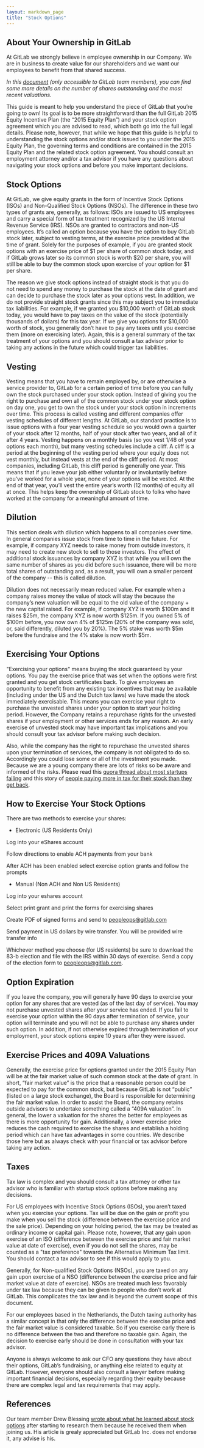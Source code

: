 ```yaml
---
layout: markdown_page
title: "Stock Options"
---
```


## About Your Ownership in GitLab

At GitLab we strongly believe in employee ownership in our Company.  We are in business
to create value for our shareholders and we want our employees to benefit from that shared success.

*In this [document](https://docs.google.com/document/d/1tS-HBzy9kYH1tIGPV3ivilyrmWAGPeqowV45m1zkxuQ/edit) (only accessible to GitLab team members),
you can find some more details on the number of shares outstanding and the most recent valuations.*

This guide is meant to help you understand the piece of GitLab that you’re going to own!
Its goal is to be more straightforward than the full GitLab 2015 Equity Incentive Plan
(the “2015 Equity Plan”) and your stock option agreement which you are advised to read,
which both go into the full legal details.  Please note, however, that while we hope that
this guide is helpful to understanding the stock options and/or stock issued to you under
the 2015 Equity Plan, the governing terms and conditions are contained in the 2015 Equity
Plan and the related stock option agreement.  You should consult an employment attorney
and/or a tax advisor if you have any questions about navigating your stock options and
before you make important decisions.


## Stock Options

At GitLab, we give equity grants in the form of Incentive Stock Options (ISOs) and
Non-Qualified Stock Options (NSOs).  The difference in these two types of grants are,
generally, as follows:  ISOs are issued to US employees and carry a special form of
tax treatment recognized by the US Internal Revenue Service (IRS).  NSOs are granted
to contractors and non-US employees.  It’s called an option because you have the option
to buy GitLab stock later, subject to vesting terms, at the exercise price provided at
the time of grant.  Solely for the purposes of example, if you are granted stock options
with an exercise price of $1 per share of common stock today, and if GitLab grows later
so its common stock is worth $20 per share, you will still be able to buy the common
stock upon exercise of your option for $1 per share.


The reason we give stock options instead of straight stock is that you do not need to
spend any money to purchase the stock at the date of grant and can decide to purchase
the stock later as your options vest.  In addition, we do not provide straight stock grants
since this may subject you to immediate tax liabilities.  For example, if we granted you
$10,000 worth of GitLab stock today, you would have to pay taxes on the value of the stock
(potentially thousands of dollars) for this tax year.  If we give you options for $10,000
worth of stock, you generally don’t have to pay any taxes until you exercise them (more
on exercising later).  Again, this is a general summary of the tax treatment of your
options and you should consult a tax advisor prior to taking any actions in the future
which could trigger tax liabilities.


##  Vesting

Vesting means that you have to remain employed by, or are otherwise a service provider
to, GitLab for a certain period of time before you can fully own the stock purchased
under your stock option.  Instead of giving you the right to purchase and own all of
the common stock under your stock option on day one, you get to own the stock under
your stock option in increments over time. This process is called vesting and different
companies offer vesting schedules of different lengths.  At GitLab, our standard practice
is to issue options with a four year vesting schedule so you would own a quarter of your
stock after 12 months, half of your stock after two years, and all of it after 4 years.
Vesting happens on a monthly basis (so you vest 1/48 of your options each month), but
many vesting schedules include a cliff.  A cliff is a period at the beginning of the
vesting period where your equity does not vest monthly, but instead vests at the end of
the cliff period.  At most companies, including GitLab, this cliff period is generally
one year.  This means that if you leave your job either voluntarily or involuntarily
before you’ve worked for a whole year, none of your options will be vested.  At the end
of that year, you’ll vest the entire year’s worth (12 months) of equity all at once.
This helps keep the ownership of GitLab stock to folks who have worked at the company
for a meaningful amount of time.


## Dilution

This section deals with dilution which happens to all companies over time.  In general
companies issue  stock from time to time in the future.  For example, if company XYZ needs
to raise money from outside investors, it may need to create new stock to sell to those
investors. The effect of additional stock issuances by company XYZ is that while you
will own the same number of shares as you did before such issuance, there will be more
total shares of outstanding and, as a result, you will own a smaller percent of the
company -- this is called dilution.

Dilution does not necessarily mean reduced value.  For example when a company raises
money the value of stock will stay the because the company’s new valuation will be equal
to the old value of the company + the new capital raised. For example, if company XYZ
is worth $100m and it raises $25m, the company XYZ is now worth $125m. If you owned 5%
of $100m before, you now own 4% of $125m (20% of the company was sold, or, said differently,
diluted you by 20%). The 5% stake was worth $5m before the fundraise and the 4% stake is now worth $5m.

## Exercising Your Options

"Exercising your options" means buying the stock guaranteed by your options. You pay
the exercise price that was set when the options were first granted and you get stock
certificates back.
To give employees an opportunity to benefit from any existing tax incentives that may
be available (including under the US and the Dutch tax laws) we have made the stock
immediately exercisable. This means you can exercise your right to purchase the unvested
shares under your option to start your holding period.  However, the Company retains a
repurchase rights for the unvested shares if your employment or other services ends for
any reason.  An early exercise of unvested stock may have important tax implications and
you should consult your tax advisor before making such decision.

Also, while the company has the right to repurchase the unvested shares upon your
termination of services, the company is not obligated to do so.  Accordingly you could
lose some or all of the investment you made.  Because we are a young company there are
lots of risks so be aware and informed of the risks. Please read this [quora thread about most startups failing](https://www.quora.com/What-is-the-truth-behind-9-out-of-10-startups-fail) and this story of [people paying more in tax for their stock than they get back](http://www.nytimes.com/2015/12/27/technology/when-a-unicorn-start-up-stumbles-its-employees-get-hurt.html).

## How to Exercise Your Stock Options


There are two methods to exercise your shares:

- Electronic (US Residents Only)


Log into your eShares account


Follow directions to enable ACH payments from your bank


After ACH has been enabled select exercise option grants and follow the prompts


- Manual (Non ACH and Non US Residents)


Log into your eshares account


Select print grant and print the forms for exercising shares


Create PDF of signed forms and send to peopleops@gitlab.com


Send payment in US dollars by wire transfer.  You will be provided wire transfer info

Whichever method you choose (for US residents) be sure to download the 83-b election and file with the IRS within 30 days of exercise.  Send a copy of the election form to peopleops@gitlab.com.


## Option Expiration

If you leave the company, you will generally have 90 days to exercise your option
for any shares that are vested (as of the last day of service).  You may not purchase
unvested shares after your service has ended.  If you fail to exercise your option
within the 90 days after termination of service, your option will terminate and you
will not be able to purchase any shares under such option.  In addition, if not otherwise
expired through termination of your employment, your stock options expire 10 years after
they were issued.

## Exercise Prices and 409A Valuations
Generally, the exercise price for options granted under the 2015 Equity Plan will be
at the fair market value of such common stock at the date of grant.  In short, “fair
market value” is the price that a reasonable person could be expected to pay for the
common stock, but because GitLab is not “public” (listed on a large stock exchange),
the Board is responsible for determining the fair market value.  In order to assist
the Board, the company retains outside advisors to undertake something called a “409A
valuation”.  In general, the lower a valuation for the shares
the better for employees as there is more opportunity for gain.  Additionally, a lower
exercise price reduces the cash required to exercise the shares and establish a holding
period which can have tax advantages in some countries.  We describe those here
but as always check with your financial or tax advisor before taking any action.


## Taxes

Tax law is complex and you should consult a tax attorney or other tax advisor who is
familiar with startup stock options before making any decisions.

For US employees with Incentive Stock Options (ISOs), you aren’t taxed when you exercise
your options.  Tax will be due on the gain or profit you make when you sell the stock
(difference between the exercise price and the sale price).  Depending on your holding period,
the tax may be treated as ordinary income or capital gain.  Please note, however, that any
gain upon exercise of an ISO (difference between the exercise price and fair market value
at date of exercise), even if you do not sell the shares, may be counted as a "tax preference"
towards the Alternative Minimum Tax limit.  You should contact a tax advisor to see if
this would apply to you.

Generally, for Non-qualified Stock Options (NSOs), you are taxed on any gain upon exercise
of a NSO (difference between the exercise price and fair market value at date of exercise).
NSOs are treated much less favorably under tax law because they can be given to people who
don’t work at GitLab. This complicates the tax law and is beyond the current scope of this
document.

For our employees based in the Netherlands, the Dutch taxing authority has a similar concept in that
only the difference between the exercise price and the fair market value is considered taxable.  So if
you exercise early there is no difference between the two and therefore no taxable gain.
Again, the decision to exercise early should be done in consultation with your tax advisor.

Anyone is always welcome to ask our CFO any questions they have about their options,
 GitLab’s fundraising, or anything else related to equity at GitLab. However, everyone should
 also consult a lawyer before making important financial decisions, especially regarding
 their equity because there are complex legal and tax requirements that may apply.

## References

Our team member Drew Blessing [wrote about what he learned about stock options](http://blessing.io/startups/stock-options/2016/02/15/navigating-your-stock-options.html) after starting to research them because he received them when joining us. His article is grealy appreciated but GitLab Inc. does not endorse it, any advise is his.